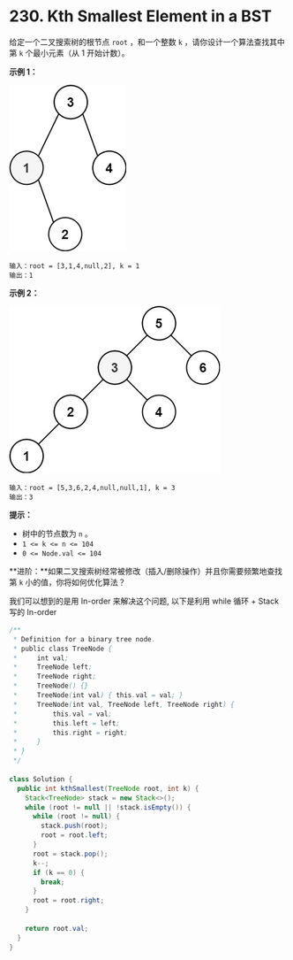 # 230. Kth Smallest Element in a BST

给定一个二叉搜索树的根节点 `root` ，和一个整数 `k` ，请你设计一个算法查找其中第 `k` 个最小元素（从 1 开始计数）。

 

**示例 1：**

![img](assets/kthtree1.jpg)

```
输入：root = [3,1,4,null,2], k = 1
输出：1
```

**示例 2：**

![img](assets/kthtree2.jpg)

```
输入：root = [5,3,6,2,4,null,null,1], k = 3
输出：3
```

 

 

**提示：**

-   树中的节点数为 `n` 。
-   `1 <= k <= n <= 104`
-   `0 <= Node.val <= 104`

 

**进阶：**如果二叉搜索树经常被修改（插入/删除操作）并且你需要频繁地查找第 `k` 小的值，你将如何优化算法？



我们可以想到的是用 In-order 来解决这个问题, 以下是利用 while 循环 + Stack 写的 In-order

```java
/**
 * Definition for a binary tree node.
 * public class TreeNode {
 *     int val;
 *     TreeNode left;
 *     TreeNode right;
 *     TreeNode() {}
 *     TreeNode(int val) { this.val = val; }
 *     TreeNode(int val, TreeNode left, TreeNode right) {
 *         this.val = val;
 *         this.left = left;
 *         this.right = right;
 *     }
 * }
 */

class Solution {
  public int kthSmallest(TreeNode root, int k) {
    Stack<TreeNode> stack = new Stack<>();
    while (root != null || !stack.isEmpty()) {
      while (root != null) {
        stack.push(root);
        root = root.left;
      }
      root = stack.pop();
      k--;
      if (k == 0) {
        break;
      }
      root = root.right;
    }

    return root.val;
  }
}
```

